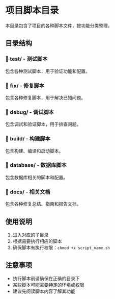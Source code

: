 # 项目脚本目录

本目录包含了项目的各种脚本文件，按功能分类整理。

## 目录结构

### 📁 test/ - 测试脚本
包含各种测试脚本，用于验证功能和配置。

### 📁 fix/ - 修复脚本  
包含各种修复脚本，用于解决已知问题。

### 📁 debug/ - 调试脚本
包含调试和验证脚本，用于排查问题。

### 📁 build/ - 构建脚本
包含构建、编译和启动脚本。

### 📁 database/ - 数据库脚本
包含数据库相关的脚本和配置。

### 📁 docs/ - 相关文档
包含各种修复总结、指南和报告文档。

## 使用说明

1. 进入对应的子目录
2. 根据需要执行相应的脚本
3. 确保脚本有执行权限：`chmod +x script_name.sh`

## 注意事项

- 执行脚本前请确保在正确的目录下
- 某些脚本可能需要特定的环境或权限
- 建议先阅读脚本内容了解其功能
